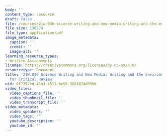 ```yaml
---
body: ''
content_type: resource
draft: false
file: /courses/21w-036-science-writing-and-new-media-writing-and-the-environment-spring-2022/mit21w-036s22_critreview.pdf
file_size: 138274
file_type: application/pdf
image_metadata:
  caption: ''
  credit: ''
  image-alt: ''
learning_resource_types:
- Written Assignments
license: https://creativecommons.org/licenses/by-nc-sa/4.0/
resourcetype: Document
title: '21W.036 Science Writing and New Media: Writing and the Environment, Preparation
  for Critical Review'
uid: 0f7752ed-41a3-4511-be96-3883074d09b6
video_files:
  video_captions_file: ''
  video_thumbnail_file: ''
  video_transcript_file: ''
video_metadata:
  video_speakers: ''
  video_tags: ''
  youtube_description: ''
  youtube_id: ''
---
```

